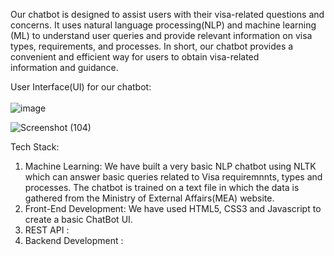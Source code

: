 Our chatbot is designed to assist users with their visa-related questions and concerns. It uses natural language processing(NLP) and machine learning (ML)
to understand user queries and provide relevant information on visa types, requirements, and processes.
In short, our chatbot provides a convenient and efficient way for users to obtain visa-related information and guidance.

User Interface(UI) for our chatbot: <br><br>
![image](https://user-images.githubusercontent.com/83204279/227517758-30bc61e1-5689-43f6-bd89-f708459db77c.png)

![Screenshot (104)](https://user-images.githubusercontent.com/83204279/227518255-a5e8de3f-1754-4cbb-931e-58c5a99b1506.png)


Tech Stack:
1) Machine Learning:
We have built a very basic NLP chatbot using NLTK which can answer basic queries related to Visa requiremnnts, types and processes. The chatbot is trained 
on a text file in which the data is gathered from the Ministry of External Affairs(MEA) website.
2) Front-End Development:
We have used HTML5, CSS3 and Javascript to create a basic ChatBot UI.
4) REST API :
5) Backend Development : 
